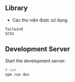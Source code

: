 ## Library

- Các thư viện được sử dụng
```c
Tailwind
SCSS
```


## Development Server

Start the development server:

```bash
# npm
npm run dev